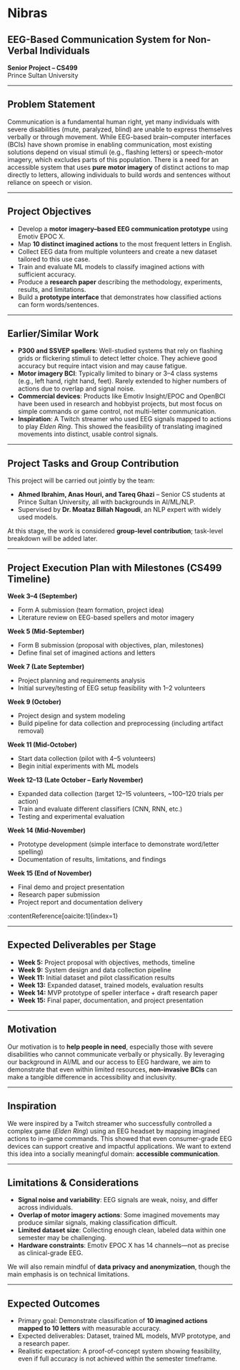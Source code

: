 # Nibras
## EEG-Based Communication System for Non-Verbal Individuals  
**Senior Project – CS499**  
Prince Sultan University  

---

## Problem Statement
Communication is a fundamental human right, yet many individuals with severe disabilities (mute, paralyzed, blind) are unable to express themselves verbally or through movement. While EEG-based brain–computer interfaces (BCIs) have shown promise in enabling communication, most existing solutions depend on visual stimuli (e.g., flashing letters) or speech-motor imagery, which excludes parts of this population. There is a need for an accessible system that uses **pure motor imagery** of distinct actions to map directly to letters, allowing individuals to build words and sentences without reliance on speech or vision.

---

## Project Objectives
- Develop a **motor imagery–based EEG communication prototype** using Emotiv EPOC X.  
- Map **10 distinct imagined actions** to the most frequent letters in English.  
- Collect EEG data from multiple volunteers and create a new dataset tailored to this use case.  
- Train and evaluate ML models to classify imagined actions with sufficient accuracy.  
- Produce a **research paper** describing the methodology, experiments, results, and limitations.  
- Build a **prototype interface** that demonstrates how classified actions can form words/sentences.  

---

## Earlier/Similar Work
- **P300 and SSVEP spellers**: Well-studied systems that rely on flashing grids or flickering stimuli to detect letter choice. They achieve good accuracy but require intact vision and may cause fatigue.  
- **Motor imagery BCI**: Typically limited to binary or 3–4 class systems (e.g., left hand, right hand, feet). Rarely extended to higher numbers of actions due to overlap and signal noise.  
- **Commercial devices**: Products like Emotiv Insight/EPOC and OpenBCI have been used in research and hobbyist projects, but most focus on simple commands or game control, not multi-letter communication.  
- **Inspiration**: A Twitch streamer who used EEG signals mapped to actions to play *Elden Ring*. This showed the feasibility of translating imagined movements into distinct, usable control signals.  

---

## Project Tasks and Group Contribution
This project will be carried out jointly by the team:  
- **Ahmed Ibrahim, Anas Houri, and Tareq Ghazi** – Senior CS students at Prince Sultan University, all with backgrounds in AI/ML/NLP.  
- Supervised by **Dr. Moataz Billah Nagoudi**, an NLP expert with widely used models.  

At this stage, the work is considered **group-level contribution**; task-level breakdown will be added later.

---

## Project Execution Plan with Milestones (CS499 Timeline)

**Week 3–4 (September)**  
- Form A submission (team formation, project idea)  
- Literature review on EEG-based spellers and motor imagery  

**Week 5 (Mid-September)**  
- Form B submission (proposal with objectives, plan, milestones)  
- Define final set of imagined actions and letters  

**Week 7 (Late September)**  
- Project planning and requirements analysis  
- Initial survey/testing of EEG setup feasibility with 1–2 volunteers  

**Week 9 (October)**  
- Project design and system modeling  
- Build pipeline for data collection and preprocessing (including artifact removal) 

**Week 11 (Mid-October)**  
- Start data collection (pilot with 4–5 volunteers)  
- Begin initial experiments with ML models  

**Week 12–13 (Late October – Early November)**  
- Expanded data collection (target 12–15 volunteers, ~100–120 trials per action)  
- Train and evaluate different classifiers (CNN, RNN, etc.)  
- Testing and experimental evaluation  

**Week 14 (Mid-November)**  
- Prototype development (simple interface to demonstrate word/letter spelling)  
- Documentation of results, limitations, and findings  

**Week 15 (End of November)**  
- Final demo and project presentation  
- Research paper submission  
- Project report and documentation delivery  

:contentReference[oaicite:1]{index=1}

---

## Expected Deliverables per Stage
- **Week 5:** Project proposal with objectives, methods, timeline  
- **Week 9:** System design and data collection pipeline  
- **Week 11:** Initial dataset and pilot classification results  
- **Week 13:** Expanded dataset, trained models, evaluation results  
- **Week 14:** MVP prototype of speller interface + draft research paper  
- **Week 15:** Final paper, documentation, and project presentation  

---

## Motivation
Our motivation is to **help people in need**, especially those with severe disabilities who cannot communicate verbally or physically. By leveraging our background in AI/ML and our access to EEG hardware, we aim to demonstrate that even within limited resources, **non-invasive BCIs** can make a tangible difference in accessibility and inclusivity.

---

## Inspiration
We were inspired by a Twitch streamer who successfully controlled a complex game (*Elden Ring*) using an EEG headset by mapping imagined actions to in-game commands. This showed that even consumer-grade EEG devices can support creative and impactful applications. We want to extend this idea into a socially meaningful domain: **accessible communication**.

---

## Limitations & Considerations
- **Signal noise and variability**: EEG signals are weak, noisy, and differ across individuals.  
- **Overlap of motor imagery actions**: Some imagined movements may produce similar signals, making classification difficult.  
- **Limited dataset size**: Collecting enough clean, labeled data within one semester may be challenging.  
- **Hardware constraints**: Emotiv EPOC X has 14 channels—not as precise as clinical-grade EEG.  

We will also remain mindful of **data privacy and anonymization**, though the main emphasis is on technical limitations.

---

## Expected Outcomes
- Primary goal: Demonstrate classification of **10 imagined actions mapped to 10 letters** with measurable accuracy.  
- Expected deliverables: Dataset, trained ML models, MVP prototype, and a research paper.  
- Realistic expectation: A proof-of-concept system showing feasibility, even if full accuracy is not achieved within the semester timeframe.  
